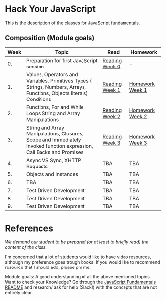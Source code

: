 

# Hack Your JavaScript
This is the description of the classes for JavaScript fundamentals.

## Composition (Module goals)

|Week|Topic|Read|Homework|
|----|-----|----|--------|
|0.|Preparation for first JavaScript session|[Reading Week 0](https://github.com/HackYourFuture/JavaScript/tree/master/Week0)|-|
|1.|Values, Operators and Variables. Primitives Types ( Strings, Numbers, Arrays, Functions, Objects literals) Conditions|[Reading Week 1](https://github.com/HackYourFuture/JavaScript/tree/master/Week1)| [Homework Week 1](https://github.com/HackYourFuture/JavaScript/tree/master/Week1/MAKEME.md)|
|2.|Functions, For and While Loops,String and Array Manipulations |[Reading Week 2](https://github.com/HackYourFuture/JavaScript/tree/master/Week2)|[Homework Week 2](https://github.com/HackYourFuture/JavaScript/tree/master/Week2/MAKEME.md)|
|3.|String and Array Manipulations, Closures, Scope and Immediately Invoked function expression, Call Backs and Promises|[Reading Week 3](https://github.com/HackYourFuture/JavaScript/tree/master/Week3)|[Homework Week 3](https://github.com/HackYourFuture/JavaScript/tree/master/Week3/MAKEME.md)|
|4.|Async VS Sync, XHTTP Requests|TBA|TBA|
|5.|Objects and Instances|TBA|TBA|
|6.|TBA|TBA|TBA|
|7.|Test Driven Development|TBA|TBA|
|8.|Test Driven Development|TBA|TBA|
|9.|Test Driven Development|TBA|TBA|


# References
_We demand our student to be prepared (or at least to briefly read) the content of the class._

I'm concerned that a lot of students would like to have video resources, although my preference goes trough books.
If you would like to recommend resource that I should add, please pm me.

Module goals:
A good understanding of all the above mentioned topics. Want to check your Knowledge? Go through the [JavaScript Fundamentals README](https://github.com/HackYourFuture/JavaScript/tree/master/fundamentalsand) and research/ ask for help (Slack!) with the concepts that are not entirely clear.

